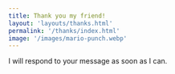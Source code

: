 ```yaml
---
title: Thank you my friend!
layout: 'layouts/thanks.html'
permalink: '/thanks/index.html'
image: '/images/mario-punch.webp'
---
```

I will respond to your message as soon as I can.
